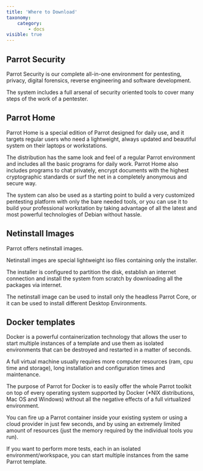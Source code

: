 ```yaml
---
title: 'Where to Download'
taxonomy:
    category:
        - docs
visible: true
---
```


## Parrot Security

Parrot Security is our complete all-in-one environment for pentesting, privacy, digital forensics, reverse engineering and software development.

The system includes a full arsenal of security oriented tools to cover many steps of the work of a pentester.


## Parrot Home

Parrot Home is a special edition of Parrot designed for daily use, and it targets regular users who need a lightweight, always updated and beautiful system on their laptops or workstations.

The distribution has the same look and feel of a regular Parrot environment and includes all the basic programs for daily work. Parrot Home also includes programs to chat privately, encrypt documents with the highest cryptographic standards or surf the net in a completely anonymous and secure way.

The system can also be used as a starting point to build a very customized pentesting platform with only the bare needed tools, or you can use it to build your professional workstation by taking advantage of all the latest and most powerful technologies of Debian without hassle.


## Netinstall Images

Parrot offers netinstall images.

Netinstall imges are special lightweight iso files containing only the installer.

The installer is configured to partition the disk, establish an internet connection and install the system from scratch by downloading all the packages via internet.

The netinstall image can be used to install only the headless Parrot Core, or it can be used to install different Desktop Environments.


## Docker templates

Docker is a powerful containerization technology that allows the user to start multiple instances of a template and use them as isolated environments that can be destroyed and restarted in a matter of seconds.

A full virtual machine usually requires more computer resources (ram, cpu time and storage), long installation and configuration times and maintenance.

The purpose of Parrot for Docker is to easily offer the whole Parrot toolkit on top of every operating system supported by Docker (*NIX distributions, Mac OS and Windows) without all the negative effects of a full virtualized environment.

You can fire up a Parrot container inside your existing system or using a cloud provider in just few seconds, and by using an extremely limited amount of resources (just the memory required by the individual tools you run).

If you want to perform more tests, each in an isolated environment/workspace, you can start multiple instances from the same Parrot template.
